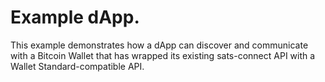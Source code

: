 # Example dApp.

This example demonstrates how a dApp can discover and communicate with a Bitcoin Wallet
that has wrapped its existing sats-connect API with a Wallet Standard-compatible API.
